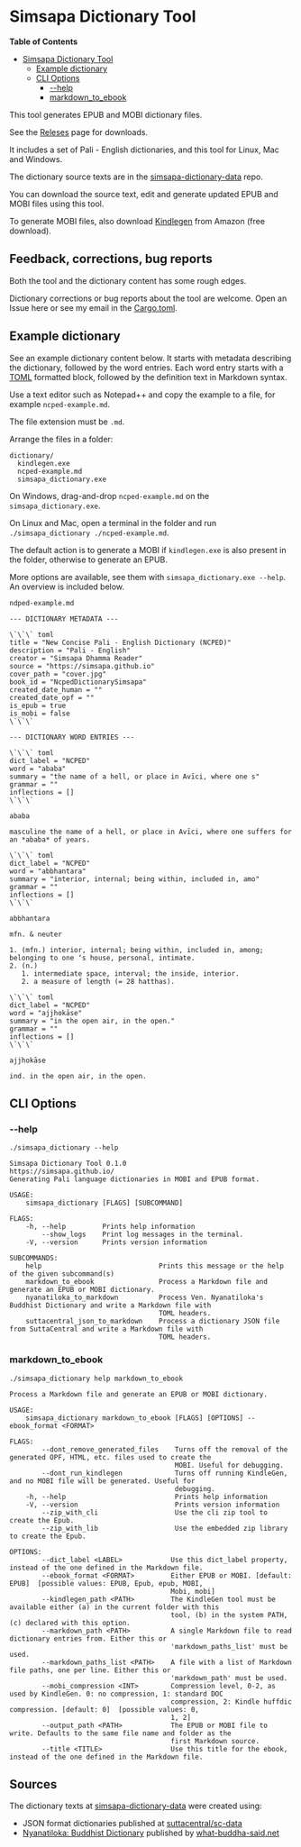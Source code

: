 # Simsapa Dictionary Tool

<!-- markdown-toc start - Don't edit this section. Run M-x markdown-toc-refresh-toc -->
**Table of Contents**

- [Simsapa Dictionary Tool](#simsapa-dictionary-tool)
    - [Example dictionary](#example-dictionary)
    - [CLI Options](#cli-options)
        - [--help](#--help)
        - [markdown_to_ebook](#markdowntoebook)

<!-- markdown-toc end -->

This tool generates EPUB and MOBI dictionary files.

See the [Releses](https://github.com/simsapa/simsapa-dictionary/releases) page for downloads.

It includes a set of Pali - English dictionaries, and this tool for Linux, Mac and Windows.

The dictionary source texts are in the [simsapa-dictionary-data](https://github.com/simsapa/simsapa-dictionary-data) repo.

You can download the source text, edit and generate updated EPUB and MOBI files using this tool.

To generate MOBI files, also download [Kindlegen](https://www.amazon.com/gp/feature.html?docId=1000765211) from Amazon (free download).

## Feedback, corrections, bug reports

Both the tool and the dictionary content has some rough edges.

Dictionary corrections or bug reports about the tool are welcome. Open an Issue
here or see my email in the [Cargo.toml](Cargo.toml).

## Example dictionary

See an example dictionary content below. It starts with metadata describing the
dictionary, followed by the word entries. Each word entry starts with a
[TOML](https://github.com/toml-lang/toml) formatted block, followed by the
definition text in Markdown syntax.

Use a text editor such as Notepad++ and copy the example to a file, for example `ncped-example.md`.

The file extension must be `.md`.

Arrange the files in a folder:

```
dictionary/
  kindlegen.exe
  ncped-example.md
  simsapa_dictionary.exe
```

On Windows, drag-and-drop `ncped-example.md` on the `simsapa_dictionary.exe`.

On Linux and Mac, open a terminal in the folder and run `./simsapa_dictionary ./ncped-example.md`.

The default action is to generate a MOBI if `kindlegen.exe` is also present in the folder, otherwise to generate an EPUB.

More options are available, see them with `simsapa_dictionary.exe --help`. An overview is included below.

```
ndped-example.md
```


```
--- DICTIONARY METADATA ---

\`\`\` toml
title = "New Concise Pali - English Dictionary (NCPED)"
description = "Pali - English"
creator = "Simsapa Dhamma Reader"
source = "https://simsapa.github.io"
cover_path = "cover.jpg"
book_id = "NcpedDictionarySimsapa"
created_date_human = ""
created_date_opf = ""
is_epub = true
is_mobi = false
\`\`\`

--- DICTIONARY WORD ENTRIES ---

\`\`\` toml
dict_label = "NCPED"
word = "ababa"
summary = "the name of a hell, or place in Avīci, where one s"
grammar = ""
inflections = []
\`\`\`

ababa

masculine the name of a hell, or place in Avīci, where one suffers for an *ababa* of years.

\`\`\` toml
dict_label = "NCPED"
word = "abbhantara"
summary = "interior, internal; being within, included in, amo"
grammar = ""
inflections = []
\`\`\`

abbhantara

mfn. & neuter

1. (mfn.) interior, internal; being within, included in, among; belonging to one ‘s house, personal, intimate.
2. (n.)
   1. intermediate space, interval; the inside, interior.
   2. a measure of length (= 28 hatthas).

\`\`\` toml
dict_label = "NCPED"
word = "ajjhokāse"
summary = "in the open air, in the open."
grammar = ""
inflections = []
\`\`\`

ajjhokāse

ind. in the open air, in the open.
```

## CLI Options

### --help

```
./simsapa_dictionary --help
```

```
Simsapa Dictionary Tool 0.1.0
https://simsapa.github.io/
Generating Pali language dictionaries in MOBI and EPUB format.

USAGE:
    simsapa_dictionary [FLAGS] [SUBCOMMAND]

FLAGS:
    -h, --help         Prints help information
        --show_logs    Print log messages in the terminal.
    -V, --version      Prints version information

SUBCOMMANDS:
    help                             Prints this message or the help of the given subcommand(s)
    markdown_to_ebook                Process a Markdown file and generate an EPUB or MOBI dictionary.
    nyanatiloka_to_markdown          Process Ven. Nyanatiloka's Buddhist Dictionary and write a Markdown file with
                                     TOML headers.
    suttacentral_json_to_markdown    Process a dictionary JSON file from SuttaCentral and write a Markdown file with
                                     TOML headers.
```

### markdown_to_ebook

```
./simsapa_dictionary help markdown_to_ebook
```

```
Process a Markdown file and generate an EPUB or MOBI dictionary.

USAGE:
    simsapa_dictionary markdown_to_ebook [FLAGS] [OPTIONS] --ebook_format <FORMAT>

FLAGS:
        --dont_remove_generated_files    Turns off the removal of the generated OPF, HTML, etc. files used to create the
                                         MOBI. Useful for debugging.
        --dont_run_kindlegen             Turns off running KindleGen, and no MOBI file will be generated. Useful for
                                         debugging.
    -h, --help                           Prints help information
    -V, --version                        Prints version information
        --zip_with_cli                   Use the cli zip tool to create the Epub.
        --zip_with_lib                   Use the embedded zip library to create the Epub.

OPTIONS:
        --dict_label <LABEL>            Use this dict_label property, instead of the one defined in the Markdown file.
        --ebook_format <FORMAT>         Either EPUB or MOBI. [default: EPUB]  [possible values: EPUB, Epub, epub, MOBI,
                                        Mobi, mobi]
        --kindlegen_path <PATH>         The KindleGen tool must be available either (a) in the current folder with this
                                        tool, (b) in the system PATH, (c) declared with this option.
        --markdown_path <PATH>          A single Markdown file to read dictionary entries from. Either this or
                                        'markdown_paths_list' must be used.
        --markdown_paths_list <PATH>    A file with a list of Markdown file paths, one per line. Either this or
                                        'markdown_path' must be used.
        --mobi_compression <INT>        Compression level, 0-2, as used by KindleGen. 0: no compression, 1: standard DOC
                                        compression, 2: Kindle huffdic compression. [default: 0]  [possible values: 0,
                                        1, 2]
        --output_path <PATH>            The EPUB or MOBI file to write. Defaults to the same file name and folder as the
                                        first Markdown source.
        --title <TITLE>                 Use this title for the ebook, instead of the one defined in the Markdown file.
```

## Sources

The dictionary texts at [simsapa-dictionary-data](https://github.com/simsapa/simsapa-dictionary-data) were created using:

- JSON format dictionaries published at [suttacentral/sc-data](https://github.com/suttacentral/sc-data)
- [Nyanatiloka: Buddhist Dictionary](https://what-buddha-said.net/library/Buddhist.Dictionary/index_dict.n2.htm) published by [what-buddha-said.net](https://what-buddha-said.net/)

